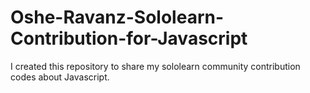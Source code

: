 # Oshe-Ravanz-Sololearn-Contribution-for-Javascript
I created this repository to share my sololearn community contribution codes about Javascript.
